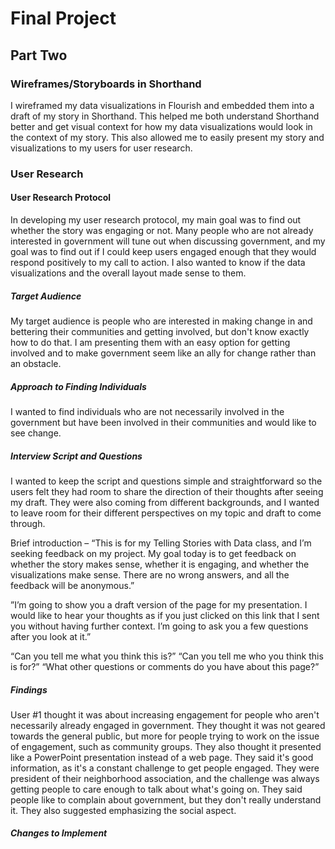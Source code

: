# Final Project
## Part Two
### Wireframes/Storyboards in Shorthand
I wireframed my data visualizations in Flourish and embedded them into a draft of my story in Shorthand. This helped me both understand Shorthand better and get visual context for how my data visualizations would look in the context of my story. This also allowed me to easily present my story and visualizations to my users for user research. 

### User Research
#### User Research Protocol
In developing my user research protocol, my main goal was to find out whether the story was engaging or not. Many people who are not already interested in government will tune out when discussing government, and my goal was to find out if I could keep users engaged enough that they would respond positively to my call to action. I also wanted to know if the data visualizations and the overall layout made sense to them. 

##### Target Audience
My target audience is people who are interested in making change in and bettering their communities and getting involved, but don't know exactly how to do that. I am presenting them with an easy option for getting involved and to make government seem like an ally for change rather than an obstacle. 
##### Approach to Finding Individuals
I wanted to find individuals who are not necessarily involved in the government but have been involved in their communities and would like to see change. 
##### Interview Script and Questions
I wanted to keep the script and questions simple and straightforward so the users felt they had room to share the direction of their thoughts after seeing my draft. They were also coming from different backgrounds, and I wanted to leave room for their different perspectives on my topic and draft to come through. 

Brief introduction – “This is for my Telling Stories with Data class, and I’m seeking feedback on my project. My goal today is to get feedback on whether the story makes sense, whether it is engaging, and whether the visualizations make sense. There are no wrong answers, and all the feedback will be anonymous.”

”I’m going to show you a draft version of the page for my presentation. I would like to hear your thoughts as if you just clicked on this link that I sent you without having further context. I’m going to ask you a few questions after you look at it.”

“Can you tell me what you think this is?”
“Can you tell me who you think this is for?”
“What other questions or comments do you have about this page?”

##### Findings
User #1 thought it was about increasing engagement for people who aren't necessarily already engaged in government. They thought it was not geared towards the general public, but more for people trying to work on the issue of engagement, such as community groups. They also thought it presented like a PowerPoint presentation instead of a web page. They said it's good information, as it's a constant challenge to get people engaged. They were president of their neighborhood association, and the challenge was always getting people to care enough to talk about what's going on. They said people like to complain about government, but they don't really understand it. They also suggested emphasizing the social aspect. 
##### Changes to Implement
